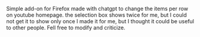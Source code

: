 Simple add-on for Firefox made with chatgpt to change the items per row on youtube homepage.
the selection box shows twice for me, but I could not get it to show only once
I made it for me, but I thought it could be useful to other people.
Fell free to modify and criticize.
